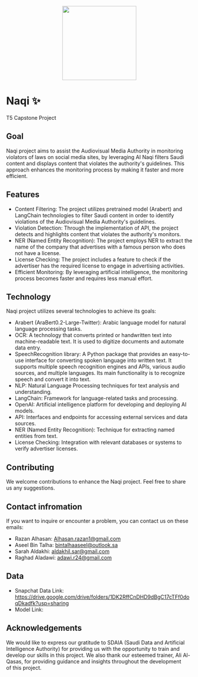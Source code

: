 <p align="center">
  <img src="https://github.com/RazanKhAlhasan/Naqi/assets/148292301/c741a65a-5461-4a91-bc65-9711789b1176" width="200"/>
</p>

# Naqi ✨
T5 Capstone Project

## Goal
Naqi project aims to assist the Audiovisual Media Authority in monitoring violators of laws on social media sites, by leveraging AI Naqi filters Saudi content and displays content that violates the authority's guidelines. This approach enhances the monitoring process by making it faster and more efficient.

## Features
- Content Filtering: The project utilizes pretrained model (Arabert) and LangChain technologies to filter Saudi content in order to identify violations of the Audiovisual Media Authority's guidelines.
- Violation Detection: Through the implementation of API, the project detects and highlights content that violates the authority's monitors.
- NER (Named Entity Recognition): The project employs NER to extract the name of the company that advertises with a famous person who does not have a license.
- License Checking: The project includes a feature to check if the advertiser has the required license to engage in advertising activities.
- Efficient Monitoring: By leveraging artificial intelligence, the monitoring process becomes faster and requires less manual effort.

## Technology
Naqi project utilizes several technologies to achieve its goals:

- Arabert (AraBert0.2-Large-Twitter): Arabic language model for natural language processing tasks.
- OCR:  A technology that converts printed or handwritten text into machine-readable text. It is used to digitize documents and automate data entry.
- SpeechRecognition library: A Python package that provides an easy-to-use interface for converting spoken language into written text. It supports multiple speech recognition engines and APIs, various audio sources, and multiple languages. Its main functionality is to recognize speech and convert it into text.
- NLP: Natural Language Processing techniques for text analysis and understanding.
- LangChain: Framework for language-related tasks and processing.
- OpenAI: Artificial intelligence platform for developing and deploying AI models.
- API: Interfaces and endpoints for accessing external services and data sources.
- NER (Named Entity Recognition): Technique for extracting named entities from text.
- License Checking: Integration with relevant databases or systems to verify advertiser licenses.


## Contributing
We welcome contributions to enhance the Naqi project. Feel free to share us any suggestions.

## Contact infromation 
If you want to inquire or encounter a problem, you can contact us on these emails:
- Razan Alhasan: Alhasan.razan1@gmail.com
- Aseel Bin Talha: bintalhaaseel@outlook.sa
- Sarah Aldakhi: aldakhil.sar@gmail.com
- Raghad Aladawi: adawi.r24@gmail.com

## Data
- Snapchat Data Link: https://drive.google.com/drive/folders/1DK2RffCnDHD9dBgC17cTFf0doqDkadfk?usp=sharing
- Model Link: 


## Acknowledgements
We would like to express our gratitude to SDAIA (Saudi Data and Artificial Intelligence Authority) for providing us with the opportunity to train and develop our skills in this project. We also thank our esteemed trainer, Ali Al-Qasas, for providing guidance and insights throughout the development of this project.
